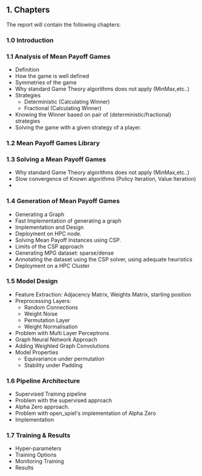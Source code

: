 
## 1. Chapters
The report will contain the following chapters:
### 1.0 Introduction


### 1.1 Analysis of Mean Payoff Games
- Definition
- How the game is well defined
- Symmetries of the game
- Why standard Game Theory algorithms does not apply (MinMax,etc..)
- Strategies
	- Deterministic (Calculating Winner)
	- Fractional (Calculating Winner)
- Knowing the Winner based on pair of (deterministic/fractional) strategies
- Solving the game with a given strategy of a player.

### 1.2 Mean Payoff Games Library


### 1.3 Solving a Mean Payoff Games
- Why standard Game Theory algorithms does not apply (MinMax,etc..)
- Slow convergence of Known algorithms (Policy Iteration, Value Iteration)
- 

### 1.4 Generation of Mean Payoff Games
- Generating a Graph
- Fast Implementation of generating a graph
- Implementation and Design
- Deployment on HPC node.
- Solving Mean Payoff Instances using CSP.
- Limits of the CSP approach
- Generating MPG dataset: sparse/dense
- Annotating the dataset using the CSP solver, using adequate heuristics
- Deployment on a HPC Cluster


### 1.5 Model Design
- Feature Extraction: Adjacency Matrix, Weights Matrix, starting position
- Preprocessing Layers:
	- Random Connections
	- Weight Noise
	- Permutation Layer
	- Weight Normalisation
- Problem with Multi Layer Perceptrons
- Graph Neural Network Approach
- Adding Weighted Graph Convolutions
- Model Properties
	- Equivariance under permutation
	- Stability under Padding

### 1.6 Pipeline Architecture
- Supervised Training pipeline
- Problem with the supervised approach
- Alpha Zero approach.
- Problem with open_spiel's implementation of Alpha Zero
- Implementation


### 1.7 Training & Results
- Hyper-parameters
- Training Options
- Monitoring Training
- Results

